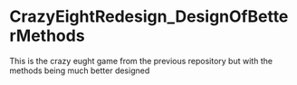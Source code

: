 # CrazyEightRedesign_DesignOfBetterMethods
This is the crazy eught game from the previous repository but with the methods being much better designed
